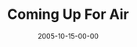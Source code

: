---
layout: message
category: message
series: "Room To Breathe"
title: "Coming Up For Air"
date: 2005-10-15-00-00
message_id: 98
---
